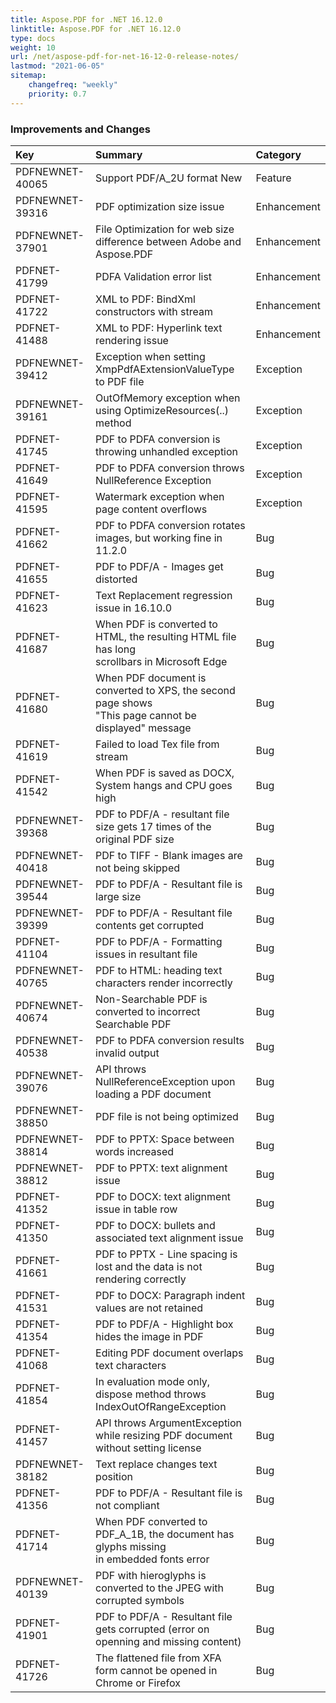 ```yaml
---
title: Aspose.PDF for .NET 16.12.0
linktitle: Aspose.PDF for .NET 16.12.0
type: docs
weight: 10
url: /net/aspose-pdf-for-net-16-12-0-release-notes/
lastmod: "2021-06-05"
sitemap:
    changefreq: "weekly"
    priority: 0.7
---
```


### **Improvements and Changes**

|**Key**|**Summary**|**Category**|
| :- | :- | :- |
|PDFNEWNET-40065|Support PDF/A_2U format New|Feature|
|PDFNEWNET-39316|PDF optimization size issue|Enhancement|
|PDFNEWNET-37901|File Optimization for web size difference between Adobe and Aspose.PDF|Enhancement|
|PDFNET-41799|PDFA Validation error list|Enhancement|
|PDFNET-41722|XML to PDF: BindXml constructors with stream|Enhancement|
|PDFNET-41488|XML to PDF: Hyperlink text rendering issue|Enhancement|
|PDFNEWNET-39412|Exception when setting XmpPdfAExtensionValueType to PDF file|Exception|
|PDFNEWNET-39161|OutOfMemory exception when using OptimizeResources(..) method|Exception|
|PDFNET-41745|PDF to PDFA conversion is throwing unhandled exception|Exception|
|PDFNET-41649|PDF to PDFA conversion throws NullReference Exception|Exception|
|PDFNET-41595|Watermark exception when page content overflows|Exception|
|PDFNET-41662|PDF to PDFA conversion rotates images, but working fine in 11.2.0|Bug|
|PDFNET-41655|PDF to PDF/A - Images get distorted|Bug|
|PDFNET-41623|Text Replacement regression issue in 16.10.0|Bug|
|PDFNET-41687|When PDF is converted to HTML, the resulting HTML file has long <br>scrollbars in Microsoft Edge|Bug|
|PDFNET-41680|When PDF document is converted to XPS, the second page shows <br>"This page cannot be displayed" message|Bug|
|PDFNET-41619|Failed to load Tex file from stream|Bug|
|PDFNET-41542|When PDF is saved as DOCX, System hangs and CPU goes high|Bug|
|PDFNEWNET-39368|PDF to PDF/A - resultant file size gets 17 times of the original PDF size|Bug|
|PDFNEWNET-40418|PDF to TIFF - Blank images are not being skipped|Bug|
|PDFNEWNET-39544|PDF to PDF/A - Resultant file is large size|Bug|
|PDFNEWNET-39399|PDF to PDF/A - Resultant file contents get corrupted|Bug|
|PDFNET-41104|PDF to PDF/A - Formatting issues in resultant file|Bug|
|PDFNEWNET-40765|PDF to HTML: heading text characters render incorrectly|Bug|
|PDFNEWNET-40674|Non-Searchable PDF is converted to incorrect Searchable PDF|Bug|
|PDFNEWNET-40538|PDF to PDFA conversion results invalid output|Bug|
|PDFNEWNET-39076|API throws NullReferenceException upon loading a PDF document|Bug|
|PDFNEWNET-38850|PDF file is not being optimized|Bug|
|PDFNEWNET-38814|PDF to PPTX: Space between words increased|Bug|
|PDFNEWNET-38812|PDF to PPTX: text alignment issue|Bug|
|PDFNET-41352|PDF to DOCX: text alignment issue in table row|Bug|
|PDFNET-41350|PDF to DOCX: bullets and associated text alignment issue|Bug|
|PDFNET-41661|PDF to PPTX - Line spacing is lost and the data is not rendering correctly|Bug|
|PDFNET-41531|PDF to DOCX: Paragraph indent values are not retained|Bug|
|PDFNET-41354|PDF to PDF/A - Highlight box hides the image in PDF|Bug|
|PDFNET-41068|Editing PDF document overlaps text characters|Bug|
|PDFNET-41854|In evaluation mode only, dispose method throws IndexOutOfRangeException|Bug|
|PDFNET-41457|API throws ArgumentException while resizing PDF document without setting license|Bug|
|PDFNEWNET-38182|Text replace changes text position|Bug|
|PDFNET-41356|PDF to PDF/A - Resultant file is not compliant|Bug|
|PDFNET-41714|When PDF converted to PDF_A_1B, the document has glyphs missing <br>in embedded fonts error|Bug|
|PDFNEWNET-40139|PDF with hieroglyphs is converted to the JPEG with corrupted symbols|Bug|
|PDFNET-41901|PDF to PDF/A - Resultant file gets corrupted (error on openning and missing content)|Bug|
|PDFNET-41726|The flattened file from XFA form cannot be opened in Chrome or Firefox|Bug|

